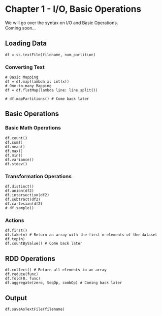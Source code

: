 # Chapter 1 - I/O, Basic Operations
We will go over the syntax on I/O and Basic Operations.
<br>
Coming soon...

## Loading Data

```
df = sc.textFile(filename, num_partition)
```

### Converting Text

```
# Basic Mapping
df = df.map(lambda x: int(x))
# One-to-many Mapping
df = df.flatMap(lambda line: line.split())
```

```
# df.mapPartitions() # Come back later
```

## Basic Operations

### Basic Math Operations
```
df.count()
df.sum()
df.mean()
df.max()
df.min()
df.variance()
df.stdev()
```

### Transformation Operations

```
df.distinct()
df.union(df2)
df.intersection(df2)
df.subtract(df2)
df.cartesian(df2)
# df.sample()
```

### Actions

```
df.first()
df.take(n) # Return an array with the first n elements of the dataset
df.top(n)
df.countByValue() # Come back later
```

## RDD Operations

```
df.collect() # Return all elements to an array
df.reduce(func)
df.fold(0, func)
df.aggregate(zero, SeqOp, combOp) # Coming back later
```

## Output

```
df.saveAsTextFile(filename)
```